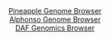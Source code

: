 <div id="Pineapple_Genome_Browser" align="center">
  <a href="https://igv.org/app/?sessionURL=blob:zZNba9swGIb_i6BlA8fH2I4NZaTNuaHLEtyElmJkW3aUyJInyXbTkP8.tWzsZoXmYmOgC.tDh_d7_OgIGsQFZhSEwNYtV7csoAGxZe0KlhVBd7BEAoQ5JAJpgKMccURTBMIjyKGQMFrO1c6tlJUIDQPLqlNCWjBdODos4QujsBV6ykrjhhECE8ahZFwY1xw2zMBF02lRAqtKV3c7umtkUEIDkmrLqGBGhWgRt.q8.FcpLhBlJYrLmkj8FiBWeVTGTM_hl_561U9TJMQtOkyzq_7ttH_vDKOHsXfzEH2drCNvfbnCBYWy5ugqu4MX9mgym_ctJ1vd.ff3m22UbBZJxHfswhlcDp8rzJG4snyr5_hd3woUGkwz9Pw_da0GPrfzbO9MkmXptrOk4sPFjm.QN0bJbFC80_dJA4SltTIBpFvuh5apOaanubbXef20epppvtLhDIPw8UkDksN0r5Y_HoE8VMoXIND3.k0dDTCeIQ7CTmCa6vDAdrt.1wwC66QdQc3J30M7ipaBb9p92_biHBOpZM5iQSuhQ0r1Js314uVMluywSG7q8YV9vXpefpskUTA55NOemMp5Ff2Jpm0qAurytx.oWv1Ipn_i3UeC6DI5VzZyK9Uz23losGm3h9qeErkaT.ejLEDu_l1A58HJGS.hVOtVRU1_GtdAjiGVqtBggRNMsDysFUfWgtCyHSUuSBlhykTAi.STqZma5ZqffwvqnJ5OPwA-">Pineapple Genome Browser</a>
</div>
<div id="Alphonso_Genome_Browser" align="center">
  <a href="https://igv.org/app/?sessionURL=blob:zZJba9swGIb_i6BlA8eWfIhjQxnuIU2atWVNPdOUYhRbttXakiMpdpuQ_z61bOxmheZiY6AL6UOH93v0bEFHhKScgRDYJvJMhIABZMX7OW7amlzhhkgQFriWxACCFEQQlhEQbkGBpcLxzVd9slKqlaFlUdUOGsxKbkrHxA3ecIZ7aWa8sU54XeMlF1hxIa1jgTtu0bIb9GSJ29bUbzumZ.VYYQvXbcWZ5FZLWJn2.r70VyktCeMNSZt1rehbgFTn0Rlzs8BfomQeZRmRckZepvlRNJtG352zeHE.PFnE15MkHiaHc1oyrNaCHNFeVmT0OC1urhYH9jG7IDapxmTTHtjjYPF04Jwenj23VBB5hHw0cnzXR1DDoSwnz_9T33rQPXt3.xHyuuvk2.RyMr_w4SuAi5VLILNj.MfOEdgZoObZWtsAskr4IYKGA4eGZw8Hr1M0MiAMNB_BKQjvHwygBM6e9Pb7LVAvrXYGSLJav.ljAC5yIkA4CCD0URDYnuu7MAjQztiCtaj_HtxxfBP40I5se5gWtFZa6DyVrJUmZszsssIsN3vSRHeLy6iLktXs8RbG3WPlTuD07mntBqN3WBpAP_32gbrRjyT6J959JIiplvvKtspm.WSsDUNTFl2dntyd6zmeOMnGvvVW5buI9sNTcNFgpffril7.NK7DgmKmdKGjki5pTdVLoknyHoTIdrS4IOM11yYCUS4_QQMayIOffwvq7B52PwA-">Alphonso Genome Browser</a>
</div>


<div id="DAF_Genomics_Browser" align="center">
  <a href="https://igv.org/app/?sessionURL=blob:tZFra9swFIb_i2D95Jt8tyEMs_WSZbRQ18tIKeHUPo7NbMmV5CZtyH.f8DoGa8cotCAJiXN5X51nT.5RyJYzkhLXooFFKTGIbPg2h37o8Bx6lCStoZNoEIE1CmQlknRPapAKisuvurJRapCpbVdQmxtkvG9LaUnPgsGUfFQN6lTTtaCHR85gK62S9zpZgQ3d0HAmuQ1liVKajj0g26y3oI_fsfXUEtf92Kl2Ul1rE9pYZdWg3baswt1_jLyDsl7tx2yZZ1P9Ah_m1SxbzLNv3nGxOg0_rYqLs2URLo_ydsNAjQJnyZWIF.de_D3feXNYiYTFEJwmwV3hfPA.Hx3vhlagnNGIxl7kh75PDgbpeDlqBKRsBE2pb0RubLi.bz5dvSDUMxC8Jen1jUGUgPKHTr_eE_UwaFBE4t04MTMIFxUKkpqJ40Q0SdzAj3wnSejB2JNRdG9M8qS4TCLHzVw3tG6h1_p1203j00LPg2.F8a_Oer8WE7_9sil2j87VWX4SQUTndbC8dx2_CvmLmALt_p_fqrnoQenQr.cTFOi0Wo9M_aHiHW4OPwE-">DAF Genomics Browser</a>
</div>
